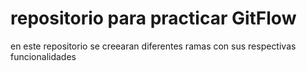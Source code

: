 # repositorio para practicar GitFlow
en este repositorio se creearan diferentes ramas con sus respectivas funcionalidades 
